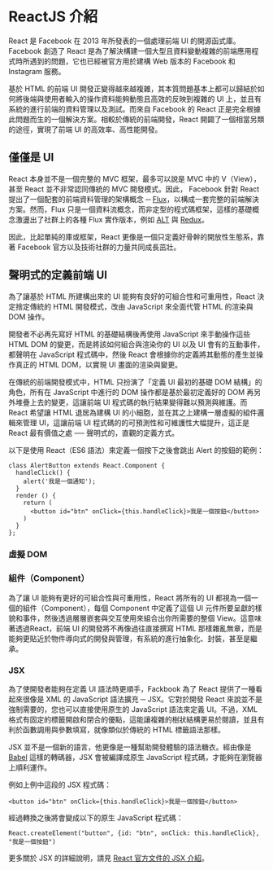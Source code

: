 # ReactJS 介紹
React 是 Facebook 在 2013 年所發表的一個處理前端 UI 的開源函式庫。Facebook 創造了 React 是為了解決構建一個大型且資料變動複雜的前端應用程式時所遇到的問題，它也已經被官方用於建構 Web 版本的 Facebook 和 Instagram 服務。

基於 HTML 的前端 UI 開發正變得越來越複雜，其本質問題基本上都可以歸結於如何將後端與使用者輸入的操作資料能夠動態且高效的反映到複雜的 UI 上，並且有系統的進行前端的資料管理以及測試。而來自 Facebook 的 React 正是完全根據此問題而生的一個解決方案。相較於傳統的前端開發，React 開闢了一個相當另類的途徑，實現了前端 UI 的高效率、高性能開發。

## 僅僅是 UI
React 本身並不是一個完整的 MVC 框架，最多可以說是 MVC 中的 V（View），甚至 React 並不非常認同傳統的 MVC 開發模式。因此， Facebook 針對 React 提出了一個配套的前端資料管理的架構概念 ─ [Flux](https://facebook.github.io/flux/)，以構成一套完整的前端解決方案。然而，Flux 只是一個資料流概念，而非定型的程式碼框架，這樣的基礎概念激盪出了社群上的各種 Flux 實作版本，例如 [ALT](http://alt.js.org/) 與 [Redux](https://github.com/rackt/redux｛)。

因此，比起單純的庫或框架，React 更像是一個只定義好骨幹的開放性生態系，靠著 Facebook 官方以及技術社群的力量共同成長茁壯。

## 聲明式的定義前端 UI
為了讓基於 HTML 所建構出來的 UI 能夠有良好的可組合性和可重用性，React 決定捨定傳統的 HTML 開發模式，改由 JavaScript 來全面代管 HTML 的渲染與 DOM 操作。

開發者不必再先寫好 HTML 的基礎結構後再使用 JavaScript 來手動操作這些 HTML DOM 的變更，而是將該如何組合與渲染你的 UI 以及 UI 會有的互動事件，都聲明在 JavaScript 程式碼中，然後 React 會根據你的定義將其動態的產生並操作真正的 HTML DOM，以實現 UI 畫面的渲染與變更。

在傳統的前端開發模式中，HTML 只扮演了「定義 UI 最初的基礎 DOM 結構」的角色，所有在 JavaScript 中進行的 DOM 操作都是基於最初定義好的 DOM 再另外堆疊上去的變更，這讓前端 UI 程式碼的執行結果變得難以預測與維護。而 React 希望讓 HTML 退居為建構 UI 的小細胞，並在其之上建構一層虛擬的組件邏輯來管理 UI，這讓前端 UI 程式碼的的可預測性和可維護性大幅提升，這正是 React 最有價值之處 ── 聲明式的，直觀的定義方式。

以下是使用 React（ES6 語法）來定義一個按下之後會跳出 Alert 的按鈕的範例：
```
class AlertButton extends React.Component {
  handleClick() {
    alert('我是一個通知');
  }
  render () {
    return (
      <button id="btn" onClick={this.handleClick}>我是一個按鈕</button>
    )
  }
};
```

### 虛擬 DOM

### 組件（Component）
為了讓 UI 能夠有更好的可組合性與可重用性，React 將所有的 UI 都視為一個一個的組件（Component），每個 Component 中定義了這個 UI 元件所要呈獻的樣貌和事件，然後透過層層嵌套與交互使用來組合出你所需要的整個 View。這意味著透過React，前端 UI 的開發將不再像過往直接撰寫 HTML 那樣雜亂無章，而是能夠更貼近於物件導向式的開發與管理，有系統的進行抽象化、封裝，甚至是繼承。

### JSX
為了使開發者能夠在定義 UI 語法時更順手，Fackbook 為了 React 提供了一種看起來很像是 XML 的 JavaScript 語法擴充 ─ JSX。它對於開發 React 來說並不是強制需要的，您也可以直接使用原生的 JavaScript 語法來定義 UI。不過，XML 格式有固定的標籤開啟和閉合的優點，這能讓複雜的樹狀結構更易於閱讀，並且有利於函數調用與參數填寫，就像類似於傳統的 HTML 標籤語法那樣。

JSX 並不是一個新的語言，他更像是一種幫助開發體驗的語法糖衣。經由像是 [Babel](https://babeljs.io/) 這樣的轉碼器，JSX 會被編譯成原生 JavaScript 程式碼，才能夠在瀏覽器上順利運作。

例如上例中這段的 JSX 程式碼：
```
<button id="btn" onClick={this.handleClick}>我是一個按鈕</button>
```
經過轉換之後將會變成以下的原生 JavaScript 程式碼：
```
React.createElement("button", {id: "btn", onClick: this.handleClick}, "我是一個按鈕")
```
更多關於 JSX 的詳細說明，請見 [React 官方文件的 JSX 介紹](http://facebook.github.io/react/docs/jsx-in-depth.html)。
